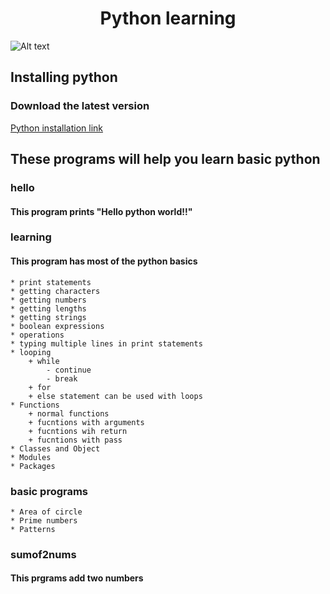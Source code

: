 <h1 align = center> Python learning </h1>

![Alt text](https://img.shields.io/badge/python-v3.8-g)

## Installing python 

### Download the latest version

[Python installation link](https://www.python.org/)

## These programs will help you learn basic python

### hello

#### This program prints "Hello python world!!"

### learning

#### This program has most of the python basics

    * print statements
    * getting characters
    * getting numbers
    * getting lengths 
    * getting strings
    * boolean expressions
    * operations
    * typing multiple lines in print statements
    * looping 
        + while 
            - continue
            - break 
        + for
        + else statement can be used with loops
    * Functions
        + normal functions
        + fucntions with arguments
        + fucntions wih return
        + fucntions with pass
    * Classes and Object
    * Modules 
    * Packages

### basic programs

    * Area of circle
    * Prime numbers
    * Patterns

### sumof2nums

#### This prgrams add two numbers
